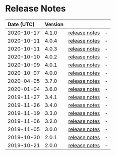 # Release Notes

| Date (UTC) | Version |  |  |
| :-- | :-- | :--: | :-- |
| 2020-10-17 | 4.1.0 | [release notes](v4.1.0/README.md) | - |
| 2020-10-11 | 4.0.4 | [release notes](v4.0.4/README.md) | - |
| 2020-10-11 | 4.0.3 | [release notes](v4.0.3/README.md) | - |
| 2020-10-10 | 4.0.2 | [release notes](v4.0.2/README.md) | - |
| 2020-10-09 | 4.0.1 | [release notes](v4.0.1/README.md) | - |
| 2020-10-07 | 4.0.0 | [release notes](v4.0.0/README.md) | - |
| 2020-04-05 | 3.7.0 | [release notes](v3.7.0/README.md) | - |
| 2020-01-04 | 3.6.0 | [release notes](v3.6.0/README.md) | - |
| 2019-11-27 | 3.4.1 | [release notes](v3.4.1/README.md) | - |
| 2019-11-26 | 3.4.0 | [release notes](v3.4.0/README.md) | - |
| 2019-11-19 | 3.3.0 | [release notes](v3.3.0/README.md) | - |
| 2019-11-06 | 3.2.0 | [release notes](v3.2.0/README.md) | - |
| 2019-11-05 | 3.0.0 | [release notes](v3.0.0/README.md) | - |
| 2019-10-30 | 2.0.1 | [release notes](v2.0.1/README.md) | - |
| 2019-10-21 | 2.0.0 | [release notes](v2.0.0/README.md) | - |
